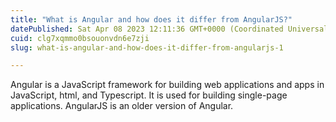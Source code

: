 ```yaml
---
title: "What is Angular and how does it differ from AngularJS?"
datePublished: Sat Apr 08 2023 12:11:36 GMT+0000 (Coordinated Universal Time)
cuid: clg7xqmmo0bsouonvdn6e7zji
slug: what-is-angular-and-how-does-it-differ-from-angularjs-1

---
```


Angular is a JavaScript framework for building web applications and apps in JavaScript, html, and Typescript. It is used for building single-page applications. AngularJS is an older version of Angular.